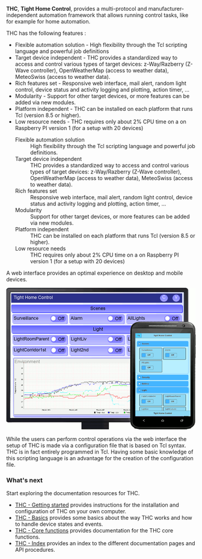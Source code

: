 **THC**, **Tight Home Control**, provides a multi-protocol and manufacturer-independent automation framework that allows running control tasks, like for example for home automation.

THC has the following features :

* Flexible automation solution - High flexibility through the Tcl scripting language and powerful job definitions
* Target device independent - THC provides a standardized way to access and control various types of target devices: z-Way/Razberry (Z-Wave controller), OpenWeatherMap (access to weather data), MeteoSwiss (access to weather data).
* Rich features set - Responsive web interface, mail alert, random light control, device status and activity logging and plotting, action timer, ...
* Modularity - Support for other target devices, or more features can be added via new modules.
* Platform independent - THC can be installed on each platform that runs Tcl (version 8.5 or higher).
* Low resource needs - THC requires only about 2% CPU time on a on Raspberry PI version 1 (for a setup with 20 devices)

<ul style="list-style-type:none"><li><dl>
  <dt>Flexible automation solution</dt><dd>High flexibility through the Tcl scripting language and powerful job definitions.</dd>
  <dt>Target device independent</dt><dd>THC provides a standardized way to access and control various types of target devices: z-Way/Razberry (Z-Wave controller), OpenWeatherMap (access to weather data), MeteoSwiss (access to weather data).</dd>
  <dt>Rich features set</dt><dd>Responsive web interface, mail alert, random light control, device status and activity logging and plotting, action timer, ...</dd>
  <dt>Modularity</dt><dd>Support for other target devices, or more features can be added via new modules.</dd>
  <dt>Platform independent</dt><dd>THC can be installed on each platform that runs Tcl (version 8.5 or higher).</dd>
  <dt>Low resource needs</dt><dd>THC requires only about 2% CPU time on a on Raspberry PI version 1 (for a setup with 20 devices)</dd>
</dl></li></ul>

A web interface provides an optimal experience on desktop and mobile devices.

![THC web interface](https://github.com/Drolla/thc/blob/master/developper/doc/thc_Web.gif)

While the users can perform control operations via the web interface the setup of THC is made via a configuration file that is based on Tcl syntax.  THC is in fact entirely programmed in Tcl.  Having some basic knowledge of this scripting language is an advantage for the creation of the configuration file.


### What's next

Start exploring the documentation resources for THC.

* [THC - Getting started](https://github.com/Drolla/thc/wiki/THC-Getting-started) provides instructions for the installation and configuration of THC on your own computer.
* [THC - Basics](https://github.com/Drolla/thc/wiki/THC-Basics) provides some basics about the way THC works and how to handle device states and events.
* [THC - Core functions](https://github.com/Drolla/thc/wiki/THC-Core-functions) provides documentation for the THC core functions.
* [THC - Index](https://github.com/Drolla/thc/wiki/THC-Index) provides an index to the different documentation pages and API procedures.
 
